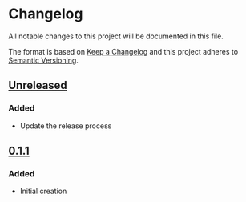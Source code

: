 # Changelog
All notable changes to this project will be documented in this file.

The format is based on [Keep a Changelog](http://keepachangelog.com/en/1.0.0/)
and this project adheres to [Semantic Versioning](http://semver.org/spec/v2.0.0.html).

## [Unreleased]
### Added
- Update the release process

## [0.1.1]
### Added
- Initial creation

[Unreleased]: https://github.com/Comcast/petasos/compare/0.1.1...HEAD
[0.1.1]: https://github.com/Comcast/petasos/compare/0.0.0...0.1.1

